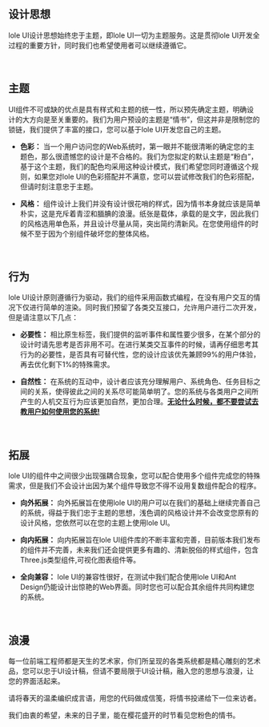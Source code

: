 ## 设计思想

lole UI设计思想始终忠于主题，即lole UI一切为主题服务。这是贯彻lole UI开发全过程的重要方针，同时我们也希望使用者可以继续遵循它。

<br/>

## 主题
UI组件不可或缺的优点是具有样式和主题的统一性，所以预先确定主题，明确设计的大方向是至关重要的。我们为用户预设的主题是“情书”，但这并非是限制您的锁链，我们提供了丰富的接口，您可以基于lole UI开发您自己的主题。

- **色彩：** 当一个用户访问您的Web系统时，第一眼并不能很清晰的确定您的主题色，那么很遗憾您的设计是不合格的。我们为您拟定的默认主题是“粉白”，基于这个主题，我们的配色均采用这种设计模式，我们希望您同时遵循这个规则，如果您对lole UI的色彩搭配并不满意，您可以尝试修改我们的色彩搭配，但请时刻注意忠于主题。

- **风格：** 组件设计上我们并没有设计很花哨的样式，因为情书本身就应该是简单朴实，这是充斥着青涩和腼腆的浪漫。纸张是载体，承载的是文字，因此我们的风格选用单色系，并且设计尽量从简，突出简约清新风。在您使用组件的时候不至于因为个别组件破坏您的整体风格。

<br/>

## 行为
lole UI设计原则遵循行为驱动，我们的组件采用函数式编程，在没有用户交互的情况下仅进行简单的渲染。同时我们预留了各类交互接口，允许用户进行二次开发，但是请注意以下几点：

- **必要性：** 相比原生标签，我们提供的监听事件和属性要少很多，在某个部分的设计时请先思考是否非用不可。在进行某类交互事件的时候，请再仔细思考其行为的必要性，是否具有可替代性，您的设计应该优先兼顾99%的用户体验，再去优化剩下1%的特殊需求。

- **自然性：** 在系统的互动中，设计者应该充分理解用户、系统角色、任务目标之间的关系，使得彼此之间的关系尽可能简单明了。您的系统与各类用户之间所产生的人机交互行为应该更加自然，更加合理。**<u>无论什么时候，都不要尝试去教用户如何使用您的系统!</u>**

<br/>

## 拓展
lole UI的组件中之间很少出现强耦合现象，您可以配合使用多个组件完成您的特殊需求，但是我们不会设计出因为某个组件导致您不得不设用复数组件配合的程序。

- **向外拓展：** 向外拓展旨在使用lole UI的用户可以在我们的基础上继续完善自己的系统，得益于我们忠于主题的思想，浅色调的风格设计并不会改变您原有的设计风格，您依然可以在您的主题上使用lole UI。

- **向内拓展：** 向内拓展旨在lole UI组件库的不断丰富和完善，目前版本我们发布的组件并不完善，未来我们还会提供更多有趣的、清新脱俗的样式组件，包含Three.js类型组件,可视化图表组件等。

- **全向兼容：** lole UI的兼容性很好，在测试中我们配合使用lole UI和Ant Design仍能设计出惊艳的Web界面。同时您也可以配合其余组件共同构建您的系统。

<br/>

## 浪漫
每一位前端工程师都是天生的艺术家，你们所呈现的各类系统都是精心雕刻的艺术品，您可以忠于UI设计稿，但请不要局限于UI设计稿，融入您的思想与浪漫，让您的界面活起来。  

请将春天的温柔编织成言语，用您的代码做成信笺，将情书投递给下一位来访者。  

我们由衷的希望，未来的日子里，能在樱花盛开的时节看见您粉色的情书。
